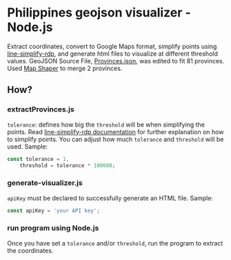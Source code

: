 Philippines geojson visualizer - Node.js
================

Extract coordinates, convert to Google Maps format, simplify points using [line-simplify-rdp](https://github.com/scottglz/line-simplify-rdp), and generate html files to visualize at different threshold values. GeoJSON Source File, [Provinces.json](https://github.com/macoymejia/geojsonph/blob/master/Province/Provinces.json), was edited to fit 81 provinces. Used [Map Shaper](http://mapshaper.org/) to merge 2 provinces.

How?
----

### extractProvinces.js
`tolerance`: defines how big the `threshold` will be when simplifying the points. Read [line-simplify-rdp documentation](https://www.npmjs.com/package/line-simplify-rdp) for further explanation on how to simplify points. You can adjust how much `tolerance` and `threshold` will be used.
Sample:
```js
const tolerance = 1,
	threshold = tolerance * 100000;
```

### generate-visualizer.js
`apiKey` must be declared to successfully generate an HTML file. Sample:
```js
const apiKey = 'your API key';
```

### run program using Node.js
Once you have set a `tolerance` and/or `threshold`, run the program to extract the coordinates.